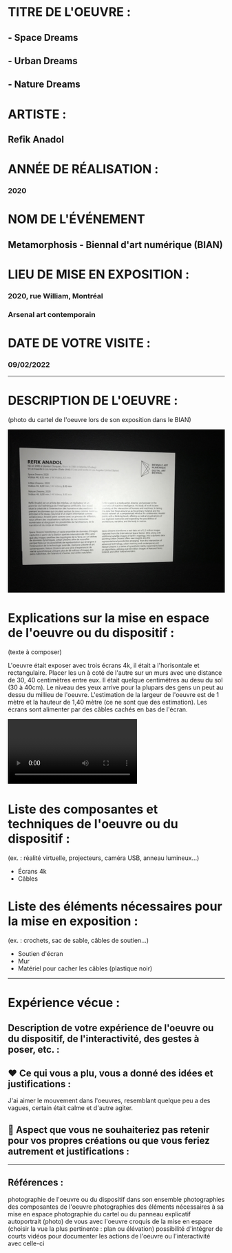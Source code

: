 # TITRE DE L'OEUVRE :

## - Space Dreams
## - Urban Dreams
## - Nature Dreams

# ARTISTE :

## Refik Anadol

# ANNÉE DE RÉALISATION :

### 2020

# NOM DE L'ÉVÉNEMENT

## Metamorphosis - Biennal d'art numérique (BIAN)

# LIEU DE MISE EN EXPOSITION :

### 2020, rue William, Montréal
### Arsenal art contemporain

# DATE DE VOTRE VISITE :

### 09/02/2022

-------------------------------------------------------------------------------------------

# DESCRIPTION DE L'OEUVRE :

(photo du cartel de l'oeuvre lors de son exposition dans le BIAN)

![BIAN_decription_euvre.JPG](images/BIAN_description_euvre.JPG)

# Explications sur la mise en espace de l'oeuvre ou du dispositif :
(texte à composer)

L'oeuvre était exposer avec trois écrans 4k, il était a l'horisontale et rectangulaire. Placer les un à coté de l'autre sur un murs avec une distance de 30, 40 centimètres entre eux. Il était quelque centimétres au desu du sol (30 à 40cm). Le niveau des yeux arrive pour la plupars des gens un peut au dessu du millieu de l'oeuvre. L'estimation de la largeur de l'oeuvre est de 1 mètre et la hauteur de 1,40 mètre (ce ne sont que des estimation). Les écrans sont alimenter par des câbles cachés en bas de l'écran.

![BIAN_video_ensemble_oeuvre.MOV](videos/BIAN_video_ensemble_oeuvre.MOV)

# Liste des composantes et techniques de l'oeuvre ou du dispositif :
(ex. : réalité virtuelle, projecteurs, caméra USB, anneau lumineux...)

- Écrans 4k
- Câbles

# Liste des éléments nécessaires pour la mise en exposition :
(ex. : crochets, sac de sable, câbles de soutien...)

- Soutien d'écran
- Mur
- Matériel pour cacher les câbles (plastique noir)

-------------------------------------------------------------------------------------------

#  Expérience vécue :

## Description de votre expérience de l'oeuvre ou du dispositif, de l'interactivité, des gestes à poser, etc. :

## ❤️ Ce qui vous a plu, vous a donné des idées et justifications :

J'ai aimer le mouvement dans l'oeuvres, resemblant quelque peu a des vagues, certain était calme et d'autre agiter.

## 🤔 Aspect que vous ne souhaiteriez pas retenir pour vos propres créations ou que vous feriez autrement et justifications :


-------------------------------------------------------------------------------------------

 
## Références :
 
 photographie de l'oeuvre ou du dispositif dans son ensemble
 photographies des composantes de l'oeuvre
 photographies des éléments nécessaires à sa mise en espace
 photographie du cartel ou du panneau explicatif
 autoportrait (photo) de vous avec l'oeuvre
 croquis de la mise en espace (choisir la vue la plus pertinente : plan ou élévation)
 possibilité d'intégrer de courts vidéos pour documenter les actions de l'oeuvre ou l'interactivité avec celle-ci
